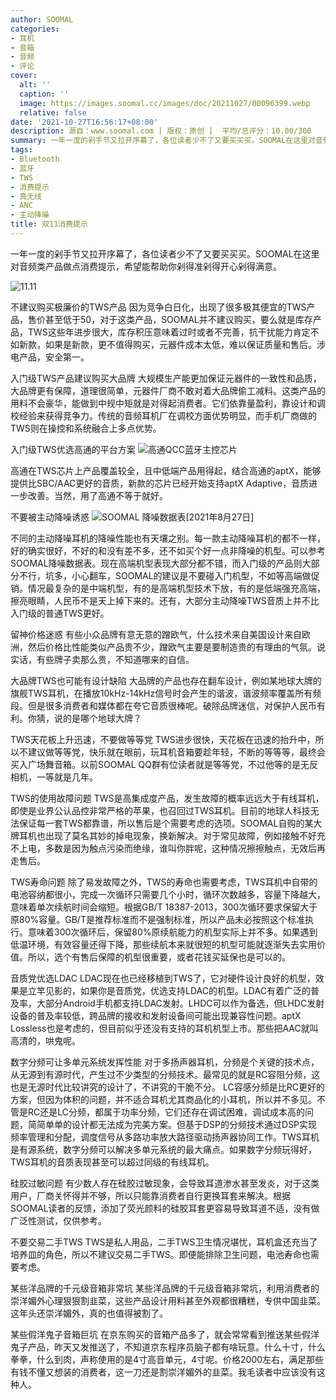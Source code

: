 ```yaml
---
author: SOOMAL
categories:
- 耳机
- 音箱
- 音频
- 评论
cover:
  alt: ''
  caption: ''
  image: https://images.soomal.cc/images/doc/20211027/00096399.webp
  relative: false
date: '2021-10-27T16:56:17+08:00'
description: 源自：www.soomal.com | 版权：原创 |  平均/总评分：10.00/300
summary: 一年一度的剁手节又拉开序幕了，各位读者少不了又要买买买。SOOMAL在这里对音频类产品做点消费提示，希望能帮助你剁得准剁得开心剁得满意。
tags:
- Bluetooth
- 蓝牙
- TWS
- 消费提示
- 真无线
- ANC
- 主动降噪
title: 双11消费提示
---
```


一年一度的剁手节又拉开序幕了，各位读者少不了又要买买买。SOOMAL在这里对音频类产品做点消费提示，希望能帮助你剁得准剁得开心剁得满意。

![11.11](https://images.soomal.cc/images/doc/20211027/00096399_01.webp)




不建议购买极廉价的TWS产品
因为竞争白日化，出现了很多极其便宜的TWS产品，售价甚至低于50，对于这类产品，SOOMAL并不建议购买，要么就是库存产品，TWS这些年进步很大，库存积压意味着过时或者不完善，抗干扰能力肯定不如新款，如果是新款，更不值得购买，元器件成本太低，难以保证质量和售后。涉电产品，安全第一。

入门级TWS产品建议购买大品牌
大规模生产能更加保证元器件的一致性和品质，大品牌更有保障，道理很简单，元器件厂商不敢对着大品牌偷工减料。这类产品的用料不会豪华，能做到中规中矩就是对得起消费者。它们依靠量盈利，靠设计和调校经验来获得竞争力。传统的音频耳机厂在调校方面优势明显，而手机厂商做的TWS则在操控和系统融合上多点优势。

入门级TWS优选高通的平台方案
![高通QCC蓝牙主控芯片](https://images.soomal.cc/images/doc/20210918/00095960.webp)




高通在TWS芯片上产品覆盖较全，且中低端产品用得起，结合高通的aptX，能够提供比SBC/AAC更好的音质，新款的芯片已经开始支持aptX Adaptive，音质进一步改善。当然，用了高通不等于就好。

不要被主动降噪诱惑
![SOOMAL 降噪数据表[2021年8月27日]](https://images.soomal.cc/images/doc/20210827/00095663.webp)




不同的主动降噪耳机的降噪性能也有天壤之别。每一款主动降噪耳机的都不一样，好的确实很好，不好的和没有差不多，还不如买个好一点非降噪的机型。可以参考SOOMAL降噪数据表。现在高端机型表现大部分都不错，而入门级的产品则大部分不行，坑多，小心翻车，SOOMAL的建议是不要碰入门机型，不如等高端做促销。情况最复杂的是中端机型，有的是高端机型技术下放，有的是低端强充高端，擦亮眼睛，人民币不是天上掉下来的。还有，大部分主动降噪TWS音质上并不比入门级的普通TWS更好。

留神价格迷惑
有些小众品牌有意无意的蹭欧气，什么技术来自美国设计来自欧洲，然后价格比性能类似产品贵不少，蹭欧气主要是要制造贵的有理由的气氛。说实话，有些牌子卖那么贵，不知道哪来的自信。

大品牌TWS也可能有设计缺陷
大品牌的产品也存在翻车设计，例如某地球大牌的旗舰TWS耳机，在播放10kHz-14kHz信号时会产生的谐波，谐波频率覆盖所有频段。但是很多消费者和媒体都在夸它音质很棒呢。破除品牌迷信，对保护人民币有利。你猜，说的是哪个地球大牌？

TWS天花板上升迅速，不要做等等党
TWS进步很快，天花板在迅速的抬升中，所以不建议做等等党，快乐就在眼前，玩耳机音箱要趁年轻，不断的等等等，最终会买入广场舞音箱。以前SOOMAL QQ群有位读者就是等等党，不过他等的是无反相机，一等就是几年。

TWS的使用故障问题
TWS是高集成度产品，发生故障的概率远远大于有线耳机，即使是业界公认品控非常严格的苹果，也召回过TWS耳机。目前的地球人科技无法保证每一套TWS都靠谱，所以售后是个需要考虑的选项。SOOMAL自购的某大牌耳机也出现了莫名其妙的掉电现象，换新解决。对于常见故障，例如接触不好充不上电，多数是因为触点污染而绝缘，谁叫你胖呢，这种情况擦擦触点，无效后再走售后。

TWS寿命问题
除了易发故障之外，TWS的寿命也需要考虑，TWS耳机中自带的电池容纳都很小，完成一次循环只需要几个小时，循环次数越多，容量下降越大，意味着单次续航时间会缩短。根据GB/T 18387-2013，300次循环要求保留大于原80%容量。GB/T是推荐标准而不是强制标准，所以产品未必按照这个标准执行。意味着300次循环后，保留80%原续航能力的机型实际上并不多。如果遇到低温环境，有效容量还得下降，那些续航本来就很短的机型可能就逐渐失去实用价值。所以，选个有售后保障的机型很重要，或者花钱买延保也是可以的。

音质党优选LDAC
LDAC现在也已经移植到TWS了，它对硬件设计良好的机型，效果是立竿见影的，如果你是音质党，优选支持LDAC的机型。LDAC有着广泛的普及率，大部分Android手机都支持LDAC发射。LHDC可以作为备选，但LHDC发射设备的普及率较低，跨品牌的接收和发射设备间可能出现兼容性问题。aptX Lossless也是考虑的，但目前似乎还没有支持的耳机机型上市。那些把AAC就叫高清的，哄鬼呢。

数字分频可让多单元系统发挥性能
对于多扬声器耳机，分频是个关键的技术点，从无源到有源时代，产生过不少类型的分频技术。最常见的就是RC容阻分频，这也是无源时代比较讲究的设计了，不讲究的干脆不分。 LC容感分频是比RC更好的方案，但因为体积的问题，并不适合耳机尤其商品化的小耳机，所以并不多见。不管是RC还是LC分频，都属于功率分频，它们还存在调试困难，调试成本高的问题，简简单单的设计都无法成为完美方案。但基于DSP的分频技术通过DSP实现频率管理和分配，调度信号从多路功率放大路径驱动扬声器协同工作。TWS耳机是有源系统，数字分频可以解决多单元系统的最大痛点。如果数字分频玩得好，TWS耳机的音质表现甚至可以超过同级的有线耳机。

硅胶过敏问题
有少数人存在硅胶过敏现象，会导致耳道渗水甚至发炎，对于这类用户，厂商关怀得并不够，所以只能靠消费者自行更换耳套来解决。根据SOOMAL读者的反馈，添加了荧光颜料的硅胶耳套更容易导致耳道不适，没有做广泛性测试，仅供参考。

不要交易二手TWS
TWS是私人用品，二手TWS卫生情况堪忧，耳机盒还充当了培养皿的角色，所以不建议交易二手TWS。即便能排除卫生问题，电池寿命也需要考虑。

某些洋品牌的千元级音箱非常坑
某些洋品牌的千元级音箱非常坑，利用消费者的崇洋媚外心理狠狠割韭菜，这些产品设计用料甚至外观都很糟糕，专供中国韭菜。这年头还崇洋媚外，真的也值得被割了。

某些假洋鬼子音箱巨坑
在京东购买的音箱产品多了，就会常常看到推送某些假洋鬼子产品，昨天又发推送了，不知道京东程序员脑子都有啥玩意。什么十寸，什么拳拳，什么到肉，声称使用的是4寸高音单元，4寸呢。价格2000左右，满足那些有钱不懂又想装的消费者，这一刀还是割崇洋媚外的韭菜。我毛读者中应该没有这种人。